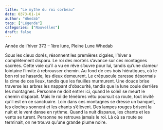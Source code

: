 ```yaml
---
title: "Le mythe du roi corbeau"
date: 0373-01-14
author: "Whedab"
tags: ["Légende"]
categories: ["Nouvelles"]
draft: false
---
```

Année de l’hiver 373 – 1ère lune, Pleine Lune
Whedab

Sous les cieux dorés, résonnent les premières cigales, l’hiver a complètement disparu.
Le roi des mortels s’avance sur ces montagnes sacrées.
Cette voie qu’il a vu en rêve s’ouvre pour lui, tandis qu’une clameur lointaine l’invite à rebrousser chemin.
Au fond de ces bois hiératiques, où le bon roi se hasarde, les dieux demeurent.
Le crépuscule caresse désormais la cime de ces lieux, tandis que les feuilles murmurent.
Une douce brise traverse les arbres les nappant d’obscurité, tandis que la lune coule derrière les montagnes.
Personne ne doit entrer ici, quand le soleil se meurt le chemin disparait.
Mais le roi de ténèbres vêtu poursuit sa route, tout invité qu’il est en ce sanctuaire.
Loin dans ces montagnes se dresse un banquet, les cloches sonnent et les chants s’élèvent.
Des lampes rouges brisent la nuit et le vent danse en rythme.
Quand la nuit disparue, les chants et les vents se turent.
Personne ne retrouva jamais le roi.
Là où sa route se terminait, on ne trouva qu’une grande plume noire.